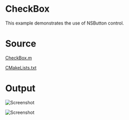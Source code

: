 # CheckBox

This example demonstrates the use of NSButton control.

# Source

[CheckBox.m](./CheckBox.m)

[CMakeLists.txt](./CMakeLists.txt)

# Output

![Screenshot](../../../docs/Pictures/CheckBox.png)

![Screenshot](../../../docs/Pictures/CheckBoxDark.png)

